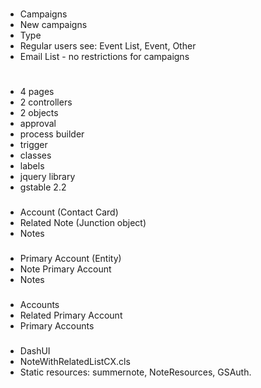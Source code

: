 ###
* Campaigns
* New campaigns
* Type
* Regular users see: Event List, Event, Other
* Email List - no restrictions for campaigns
###
#
* 4 pages
* 2 controllers
* 2 objects
* approval
* process builder
* trigger
* classes
* labels
* jquery library
* gstable 2.2
###
* Account (Contact Card)
* Related Note (Junction object)
* Notes
###
* Primary Account (Entity)
* Note Primary Account
* Notes
###
* Accounts
* Related Primary Account
* Primary Accounts
###
* DashUI
* NoteWithRelatedListCX.cls
* Static resources: summernote, NoteResources, GSAuth.
